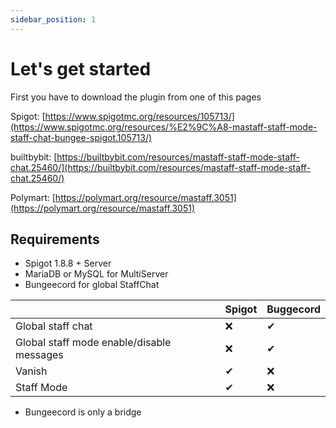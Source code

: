 ```yaml
---
sidebar_position: 1
---
```


# Let's get started

First you have to download the plugin from one of this pages

Spigot: [https://www.spigotmc.org/resources/105713/](https://www.spigotmc.org/resources/%E2%9C%A8-mastaff-staff-mode-staff-chat-bungee-spigot.105713/)

builtbybit: [https://builtbybit.com/resources/mastaff-staff-mode-staff-chat.25460/](https://builtbybit.com/resources/mastaff-staff-mode-staff-chat.25460/)

Polymart: [https://polymart.org/resource/mastaff.3051](https://polymart.org/resource/mastaff.3051)

## Requirements

* Spigot 1.8.8 + Server
* MariaDB or MySQL for MultiServer
* Bungeecord for global StaffChat


|                                             | Spigot |   Buggecord |
| :------------------------------------------ | ---------- | ----------- |
| Global staff chat                           | ❌        | ✔        |
| Global staff mode enable/disable messages   | ❌        | ✔        |
| Vanish                                      | ✔         | ❌        |
| Staff Mode                                  | ✔         | ❌        |


* Bungeecord is only a bridge